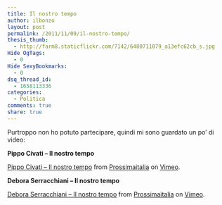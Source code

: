 ```yaml
---
title: Il nostro tempo
author: ilbonzo
layout: post
permalink: /2011/11/09/il-nostro-tempo/
thesis_thumb:
  - http://farm8.staticflickr.com/7142/6480711079_a13efc62cb_s.jpg
Hide OgTags:
  - 0
Hide SexyBookmarks:
  - 0
dsq_thread_id:
  - 1658113336
categories:
  - Politica
comments: true
share: true
---
```

Purtroppo non ho potuto partecipare, quindi mi sono guardato un po&#8217; di video:

**Pippo Civati &#8211; Il nostro tempo**

[Pippo Civati &#8211; Il nostro tempo][1] from [Prossimaitalia][2] on [Vimeo][3].

**Debora Serracchiani &#8211; Il nostro tempo**

[Debora Serracchiani &#8211; Il nostro tempo][4] from [Prossimaitalia][2] on [Vimeo][3].

<div class='kindleWidget kindleLight' >

</div>



 [1]: http://vimeo.com/30991934
 [2]: http://vimeo.com/user9007264
 [3]: http://vimeo.com
 [4]: http://vimeo.com/30992515
